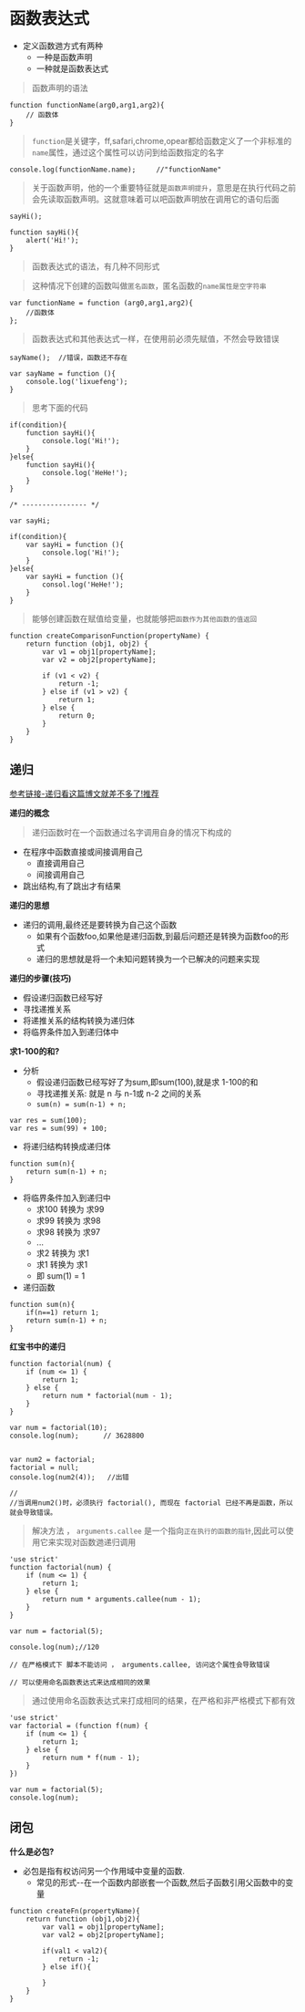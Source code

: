 函数表达式
=================

* 定义函数逇方式有两种
    * 一种是函数声明
    * 一种就是函数表达式

> 函数声明的语法

```
function functionName(arg0,arg1,arg2){
    // 函数体
}
```

> `function`是关键字，ff,safari,chrome,opear都给函数定义了一个非标准的`name`属性，通过这个属性可以访问到给函数指定的名字

```
console.log(functionName.name);     //"functionName"
```


> 关于函数声明，他的一个重要特征就是`函数声明提升`，意思是在执行代码之前会先读取函数声明。这就意味着可以吧函数声明放在调用它的语句后面

```
sayHi();

function sayHi(){
    alert('Hi!');
}

```

> 函数表达式的语法，有几种不同形式

> 这种情况下创建的函数叫做`匿名函数`，匿名函数的`name属性是空字符串 `
```
var functionName = function (arg0,arg1,arg2){
    //函数体
};

```

> 函数表达式和其他表达式一样，在使用前必须先赋值，不然会导致错误

```
sayName();  //错误，函数还不存在

var sayName = function (){
    console.log('lixuefeng');
}
```
> 思考下面的代码
```
if(condition){
    function sayHi(){
        console.log('Hi!');
    }
}else{
    function sayHi(){
        console.log('HeHe!');
    }
}

/* ---------------- */

var sayHi;

if(condition){
    var sayHi = function (){
        console.log('Hi!');
    }
}else{
    var sayHi = function (){
        consol.log('HeHe!');
    }
}

```

> 能够创建函数在赋值给变量，也就能够把`函数作为其他函数的值返回`

```
function createComparisonFunction(propertyName) {
    return function (obj1, obj2) {
        var v1 = obj1[propertyName];
        var v2 = obj2[propertyName];

        if (v1 < v2) {
            return -1;
        } else if (v1 > v2) {
            return 1;
        } else {
            return 0;
        }
    }
}

```

## 递归

[参考链接-递归看这篇博文就差不多了!推荐](https://www.cnblogs.com/huangshikun/p/6677916.html)

**递归的概念**
> 递归函数时在一个函数通过名字调用自身的情况下构成的
* 在程序中函数直接或间接调用自己
    * 直接调用自己
    * 间接调用自己
* 跳出结构,有了跳出才有结果

**递归的思想**
* 递归的调用,最终还是要转换为自己这个函数
    * 如果有个函数foo,如果他是递归函数,到最后问题还是转换为函数foo的形式
    * 递归的思想就是将一个未知问题转换为一个已解决的问题来实现

**递归的步骤(技巧)**    
*  假设递归函数已经写好
*  寻找递推关系
*  将递推关系的结构转换为递归体
*  将临界条件加入到递归体中


**求1-100的和?**
* 分析
    * 假设递归函数已经写好了为sum,即sum(100),就是求 1-100的和
    * 寻找递推关系: 就是 n 与 n-1或 n-2 之间的关系
    * `sum(n) = sum(n-1) + n;`

```
var res = sum(100);
var res = sum(99) + 100;
```

* 将递归结构转换成递归体
```
function sum(n){
    return sum(n-1) + n;
}
```
* 将临界条件加入到递归中
    * 求100 转换为 求99
    * 求99 转换为 求98
    * 求98 转换为 求97
    * ...
    * 求2 转换为 求1
    * 求1 转换为 求1
    * 即 sum(1) = 1
* 递归函数
```
function sum(n){
    if(n==1) return 1;
    return sum(n-1) + n;
}
```



**红宝书中的递归**
```
function factorial(num) {
    if (num <= 1) {
        return 1;
    } else {
        return num * factorial(num - 1);
    }
}

var num = factorial(10);
console.log(num);      // 3628800


var num2 = factorial;
factorial = null;   
console.log(num2(4));   //出错

// 
//当调用num2()时，必须执行 factorial(), 而现在 factorial 已经不再是函数，所以就会导致错误。
```

> 解决方法 ， `arguments.callee` 是一个指向`正在执行的函数的指针`,因此可以使用它来实现对函数逇递归调用

```
'use strict'
function factorial(num) {
    if (num <= 1) {
        return 1;
    } else {
        return num * arguments.callee(num - 1);
    }
}

var num = factorial(5);

console.log(num);//120

// 在严格模式下 脚本不能访问 ， arguments.callee, 访问这个属性会导致错误

// 可以使用命名函数表达式来达成相同的效果
```

> 通过使用命名函数表达式来打成相同的结果，在严格和非严格模式下都有效
```
'use strict'
var factorial = (function f(num) {
    if (num <= 1) {
        return 1;
    } else {
        return num * f(num - 1);
    }
})

var num = factorial(5);
console.log(num);
```

## 闭包

**什么是必包?**

*   必包是指有权访问另一个作用域中变量的函数.
    *   常见的形式--在一个函数内部嵌套一个函数,然后子函数引用父函数中的变量

```
function createFn(propertyName){
    return function (obj1,obj2){
        var val1 = obj1[propertyName];
        var val2 = obj2[propertyName];

        if(val1 < val2){
            return -1;
        } else if(){

        }
    }
}
```